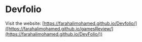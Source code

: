 # Devfolio

Visit the website: [https://farahalimohamed.github.io/Devfolio/]([https://farahalimohamed.github.io/gamesReview/](https://farahalimohamed.github.io/DevFolio/))
